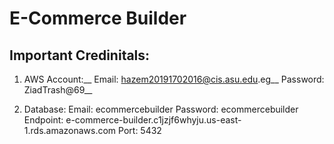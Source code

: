 # E-Commerce Builder

## Important Credinitals:

1. AWS Account:__
Email: hazem20191702016@cis.asu.edu.eg__
Password: ZiadTrash@69__

2. Database:
Email: ecommercebuilder
Password: ecommercebuilder
Endpoint: e-commerce-builder.c1jzjf6whyju.us-east-1.rds.amazonaws.com
Port: 5432
